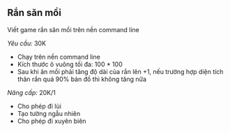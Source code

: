 ## Rắn săn mồi
Viết game rắn săn mồi trên nền command line

*Yêu cầu:* 30K
- Chạy trên nền command line
- Kích thước ô vuông tối đa: 100 * 100
- Sau khi ăn mồi phải tăng độ dài của rắn lên +1, nếu trường hợp diện tích thân rắn quá 90% bản đồ thì không tăng nữa

*Nâng cấp:* 20K/1
- Cho phép đi lùi
- Tạo tường ngẫu nhiên
- Cho phép đi xuyên biên
